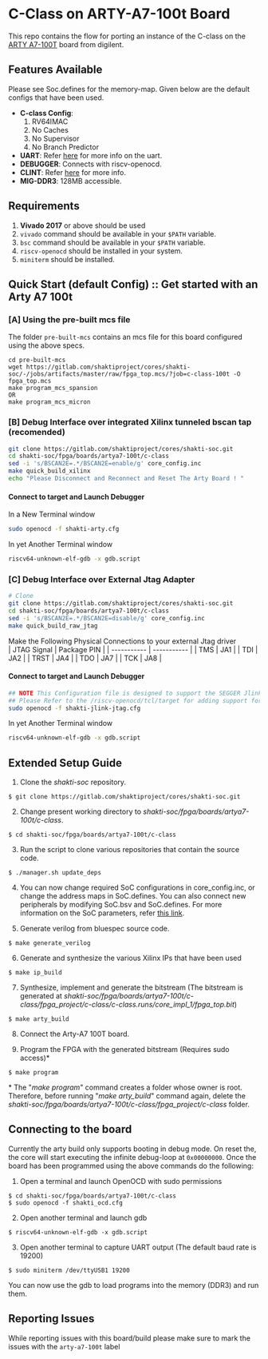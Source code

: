 # C-Class on ARTY-A7-100t Board

This repo contains the flow for porting an instance of the C-class on the [ARTY A7-100T](https://store.digilentinc.com/arty-a7-artix-7-fpga-development-board-for-makers-and-hobbyists/) board from digilent. 

## Features Available
Please see Soc.defines for the memory-map. Given below are the default configs that have been used.
* __C-class Config__:
    1. RV64IMAC
    2. No Caches
    3. No Supervisor
    4. No Branch Predictor 
* __UART__: Refer [here](https://gitlab.com/shaktiproject/uncore/devices/blob/master/uart/uart_driver.c) for more info on the uart.
* __DEBUGGER__: Connects with riscv-openocd.
* __CLINT__: Refer [here](https://gitlab.com/shaktiproject/uncore/devices/blob/master/clint/clint.defines) for more info.
* __MIG-DDR3__: 128MB accessible.

## Requirements
1. __Vivado 2017__ or above should be used
2. `vivado` command should be available in your `$PATH` variable.
3. `bsc` command should be available in your `$PATH` variable.
4. `riscv-openocd` should be installed in your system.
5. `miniterm` should be installed.

## Quick Start (default Config) :: Get started with an Arty A7 100t

### [A] Using the pre-built mcs file
The folder `pre-built-mcs` contains an mcs file for this board configured using the above specs. 
```
cd pre-built-mcs
wget https://gitlab.com/shaktiproject/cores/shakti-soc/-/jobs/artifacts/master/raw/fpga_top.mcs/?job=c-class-100t -O fpga_top.mcs
make program_mcs_spansion
OR
make program_mcs_micron
```

### [B] Debug Interface over integrated Xilinx tunneled bscan tap (recomended)
``` bash
git clone https://gitlab.com/shaktiproject/cores/shakti-soc.git
cd shakti-soc/fpga/boards/artya7-100t/c-class
sed -i 's/BSCAN2E=.*/BSCAN2E=enable/g' core_config.inc 
make quick_build_xilinx
echo "Please Disconnect and Reconnect and Reset The Arty Board ! "
```
#### Connect to target and Launch Debugger
In a New Terminal window     
``` bash
sudo openocd -f shakti-arty.cfg
```
In yet Another Terminal window
``` bash
riscv64-unknown-elf-gdb -x gdb.script
```
### [C] Debug Interface over External Jtag Adapter
```bash
# Clone 
git clone https://gitlab.com/shaktiproject/cores/shakti-soc.git
cd shakti-soc/fpga/boards/artya7-100t/c-class
sed -i 's/BSCAN2E=.*/BSCAN2E=disable/g' core_config.inc
make quick_build_raw_jtag
```
Make the Following Physical Connections to your external Jtag driver      
| JTAG Signal | Package PIN |
| ----------- | ----------- |
|     TMS     |     JA1     |
|     TDI     |     JA2     |
|     TRST    |     JA4     |
|     TDO     |     JA7     |
|     TCK     |     JA8     |

#### Connect to target and Launch Debugger      
``` bash
## NOTE This Configuration file is designed to support the SEGGER Jlink V10.1+ Jtag Adapters
## Please Refer to the /riscv-openocd/tcl/target for adding support for your Adapter
sudo openocd -f shakti-jlink-jtag.cfg
```
In yet Another Terminal window      
``` bash
riscv64-unknown-elf-gdb -x gdb.script
```

## Extended Setup Guide 

1. Clone the *shakti-soc* repository.
```
$ git clone https://gitlab.com/shaktiproject/cores/shakti-soc.git
```

2. Change present working directory to *shakti-soc/fpga/boards/artya7-100t/c-class*.
```
$ cd shakti-soc/fpga/boards/artya7-100t/c-class
```

3. Run the script to clone various repositories that contain the source code.
```
$ ./manager.sh update_deps
```

4. You can now change required SoC configurations in core_config.inc, or change the address maps in SoC.defines. You can also connect new peripherals by modifying SoC.bsv and SoC.defines. For more information on the SoC parameters, refer [this link](https://gitlab.com/shaktiproject/cores/c-class/blob/master/docs/configuring_core.md).

5. Generate verilog from bluespec source code.
```
$ make generate_verilog
```

6. Generate and synthesize the various Xilinx IPs that have been used
```
$ make ip_build
```

7. Synthesize, implement and generate the bitstream (The bitstream is generated at *shakti-soc/fpga/boards/artya7-100t/c-class/fpga_project/c-class/c-class.runs/core_impl_1/fpga_top.bit*)
```
$ make arty_build
```

8. Connect the Arty-A7 100T board.

9. Program the FPGA with the generated bitstream (Requires sudo access)*
```
$ make program
```
\* The "*make program*" command creates a folder whose owner is root. Therefore, before running "*make arty_build*" command again, delete the *shakti-soc/fpga/boards/artya7-100t/c-class/fpga_project/c-class* folder.

## Connecting to the board

Currently the arty build only supports booting in debug mode. On reset the, the core will start executing the infinite debug-loop at `0x00000000`. Once the board has been programmed using the above commands do the following:

1. Open a terminal and launch OpenOCD with sudo permissions
```
$ cd shakti-soc/fpga/boards/artya7-100t/c-class
$ sudo openocd -f shakti_ocd.cfg
```

2. Open another terminal and launch gdb
```
$ riscv64-unknown-elf-gdb -x gdb.script
```

3. Open another terminal to capture UART output (The default baud rate is 19200)
```
$ sudo miniterm /dev/ttyUSB1 19200
```

You can now use the gdb to load programs into the memory (DDR3) and run them.

## Reporting Issues
While reporting issues with this board/build please make sure to mark the issues with the `arty-a7-100t` label
